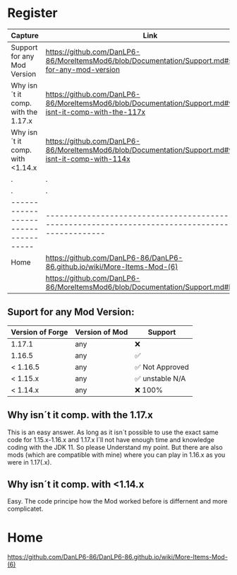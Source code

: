 # Register
| Capture                             | Link                                                                                                    |
| ----------------------------------- | ------------------------------------------------------------------------------------------------------- |
| Support for any Mod Version         | https://github.com/DanLP6-86/MoreItemsMod6/blob/Documentation/Support.md#suport-for-any-mod-version     |
| Why isn´t it comp. with the 1.17.x  | https://github.com/DanLP6-86/MoreItemsMod6/blob/Documentation/Support.md#why-isnt-it-comp-with-the-117x |
| Why isn´t it comp. with <1.14.x     | https://github.com/DanLP6-86/MoreItemsMod6/blob/Documentation/Support.md#why-isnt-it-comp-with-114x     |
| . | . |
| . | . |
| ----------------------------------- | ------------------------------------------------------------------------------------------------------- |
| Home                                | https://github.com/DanLP6-86/DanLP6-86.github.io/wiki/More-Items-Mod-(6)                                |
|                                     | https://github.com/DanLP6-86/MoreItemsMod6/blob/Documentation/Support.md#home



## Suport for any Mod Version:

| Version of Forge | Version of Mod   | Support         |
| ---------------- | ---------------- | --------------- |
| 1.17.1           | any              | :x:             |
| 1.16.5           | any              | ✅              |
| < 1.16.5         | any              | ✅ Not Approved |
| < 1.15.x         | any              | ✅ unstable N/A |
| < 1.14.x         | any              | :x: 100%        |



## Why isn´t it comp. with the 1.17.x

This is an easy answer. As long as it isn´t possible to use the exact same code for 1.15.x-1.16.x and 1.17.x I´ll not have enough time and knowledge coding with the JDK 11. So please Understand my point. But there are also mods (which are compatible with mine) where you can play in 1.16.x as you were in 1.17(.x).


## Why isn´t it comp. with <1.14.x 
Easy. The code principe how the Mod worked before is differnent and more complicatet.



# Home
https://github.com/DanLP6-86/DanLP6-86.github.io/wiki/More-Items-Mod-(6)
